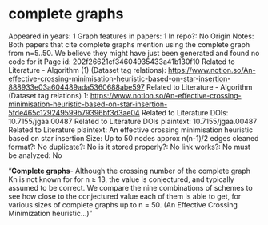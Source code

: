 # complete graphs

Appeared in years: 1
Graph features in papers: 1
In repo?: No
Origin Notes: Both papers that cite complete graphs mention using the complete graph from n=5..50. We believe they might have just been generated and found no code for it
Page id: 202f26621cf34604935433a41b130f10
Related to Literature - Algorithm (1) (Dataset tag relations): https://www.notion.so/An-effective-crossing-minimisation-heuristic-based-on-star-insertion-888933e03a604489ada5360688abe597
Related to Literature - Algorithm (Dataset tag relations) 1: https://www.notion.so/An-effective-crossing-minimisation-heuristic-based-on-star-insertion-5fde465c129249599b79396bf3d3ae04
Related to Literature DOIs: 10.7155/jgaa.00487
Related to Literature DOIs plaintext: 10.7155/jgaa.00487
Related to Literature plaintext: An effective crossing minimisation heuristic based on star insertion
Size: Up to 50 nodes approx n(n-1)/2 edges
cleaned format?: No
duplicate?: No
is it stored properly?: No
link works?: No
must be analyzed: No

“**Complete graphs**- Although the crossing number of the complete graph Kn is not known for for n ≥ 13, the value is conjectured, and typically assumed to be correct. We compare the nine combinations of schemes to see how close to the conjectured value each of them is able to get, for various sizes of complete graphs up to n = 50. (An Effective Crossing Minimization heuristic…)”